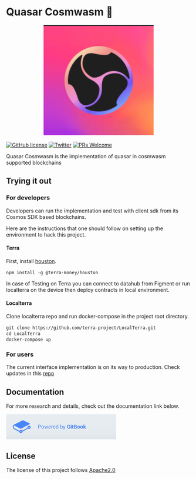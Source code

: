 # Quasar Cosmwasm 🌌

<p align="center">
  <img src="/doc/quasar-cosmwasm.png" width="300">
</p>

[![GitHub license](https://img.shields.io/github/license/quasar-protocol/quasar-cosmwasm)](LICENSE) 
[![Twitter](https://img.shields.io/twitter/follow/SubstrateSwap?label=Follow&style=social)](https://twitter.com/SubstrateSwap)
[![PRs Welcome](https://img.shields.io/badge/PRs-welcome-brightgreen.svg)]()


Quasar Cosmwasm is the implementation of quasar in cosmwasm supported blockchains

## Trying it out

### For developers

Developers can run the implementation and test with client sdk from its Cosmos SDK based blockchains.

Here are the instructions that one should follow on setting up the environment to hack this project.

#### Terra

First, install [houston](https://github.com/terra-project/houston).

```
npm install -g @terra-money/houston
```

In case of Testing on Terra you can connect to datahub from Figment or run localterra on the device then deploy contracts in local environment.

#### Localterra

Clone localterra repo and run docker-compose in the project root directory.

```
git clone https://github.com/terra-project/LocalTerra.git
cd LocalTerra
docker-compose up
```

### For users

The current interface implementation is on its way to production.
Check updates in this [repo](https://github.com/quasar-protocol/quasar-interface)

## Documentation

For more research and details, check out the documentation link below.

<a href="http://doc.quasar.money/"><img src="/doc/gitbook.png" width="300"></a>

## License

The license of this project follows [Apache2.0](./LICENSE)
